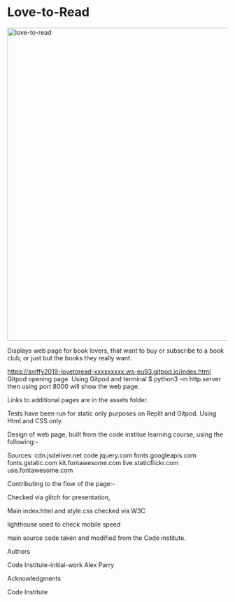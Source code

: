 # Love-to-Read
<img width="717" alt="love-to-read" src="https://user-images.githubusercontent.com/122370573/228775719-c8313c41-1a25-4660-886a-41ce933424a2.png">

Displays web page for book lovers, that want to buy or subscribe to a book club, or just but the books they really want.

https://sniffy2019-lovetoread-xxxxxxxxx.ws-eu93.gitpod.io/index.html
Gitpod opening page.
Using Gitpod and terminal $ python3 -m http.server
then using port 8000 will show the web page.

Links to additional pages are in the assets folder.

Tests have been run for static only purposes on Replit and Gitpod.
Using Html and CSS only.

Design of web page, built from the  code institue learning course,  using the following:-

Sources:
cdn.jsdeliver.net
code.jquery.com
fonts.googleapis.com
fonts.gstatic.com
kit.fontawesome.com
live.staticflickr.com
use.fontawesome.com

Contributing to the flow of the page:-

Checked via glitch for presentation,

Main index.html and style.css checked via W3C

lighthouse used to check mobile speed

main source code taken and modified from the Code institute.

Authors

Code Institute-initial-work Alex Parry

Acknowledgments

Code Institute

